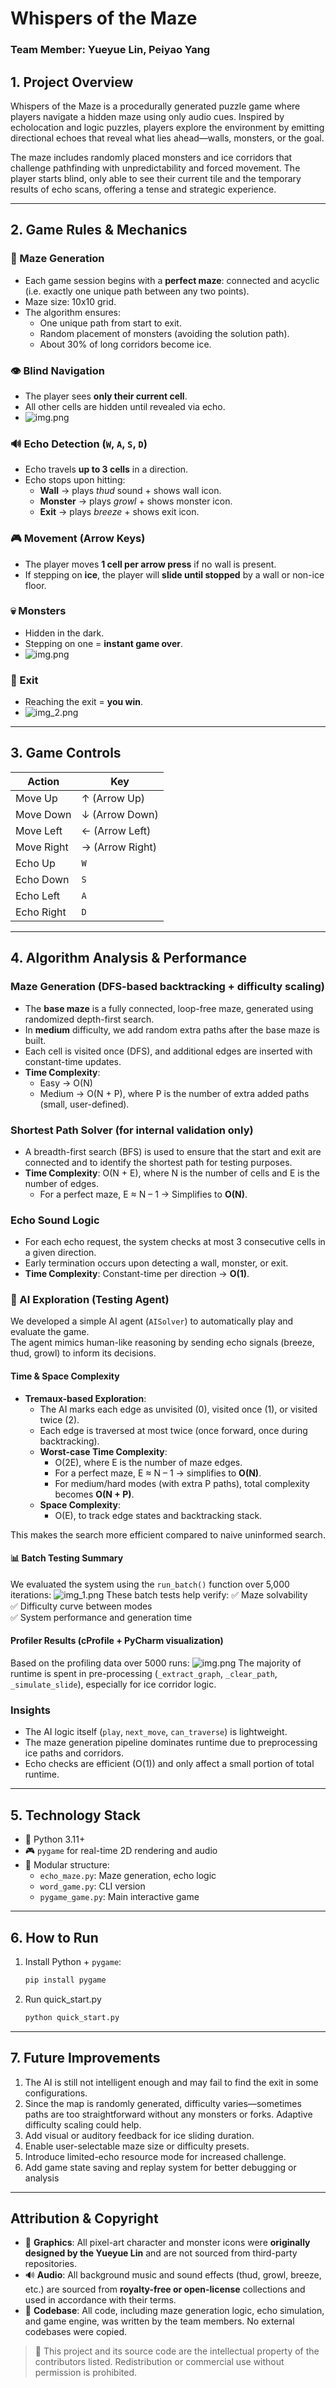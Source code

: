# Whispers of the Maze
### Team Member: Yueyue Lin, Peiyao Yang

## 1. Project Overview
Whispers of the Maze is a procedurally generated puzzle game where players navigate a hidden maze using only audio cues. Inspired by echolocation and logic puzzles, players explore the environment by emitting directional echoes that reveal what lies ahead—walls, monsters, or the goal.

The maze includes randomly placed monsters and ice corridors that challenge pathfinding with unpredictability and forced movement. The player starts blind, only able to see their current tile and the temporary results of echo scans, offering a tense and strategic experience.

---

## 2. Game Rules & Mechanics
### 🧱 Maze Generation
- Each game session begins with a **perfect maze**: connected and acyclic (i.e. exactly one unique path between any two points).
- Maze size: 10x10 grid.
- The algorithm ensures:
  - One unique path from start to exit.
  - Random placement of monsters (avoiding the solution path).
  - About 30% of long corridors become ice.

### 👁️ Blind Navigation
- The player sees **only their current cell**.
- All other cells are hidden until revealed via echo.
- ![img.png](img/img1.png)
### 🔊 Echo Detection (`W`, `A`, `S`, `D`)
- Echo travels **up to 3 cells** in a direction.
- Echo stops upon hitting:
  - **Wall** → plays *thud* sound + shows wall icon.
  - **Monster** → plays *growl* + shows monster icon.
  - **Exit** → plays *breeze* + shows exit icon.

### 🎮 Movement (Arrow Keys)
- The player moves **1 cell per arrow press** if no wall is present.
- If stepping on **ice**, the player will **slide until stopped** by a wall or non-ice floor.

### 💀 Monsters
- Hidden in the dark.
- Stepping on one = **instant game over**.
- ![img.png](img/img.png)
### 🏁 Exit
- Reaching the exit = **you win**.
- ![img_2.png](img_2.png)
---
## 3. Game Controls

| Action         | Key        |
|----------------|------------|
| Move Up        | ↑ (Arrow Up) |
| Move Down      | ↓ (Arrow Down) |
| Move Left      | ← (Arrow Left) |
| Move Right     | → (Arrow Right) |
| Echo Up        | `W`        |
| Echo Down      | `S`        |
| Echo Left      | `A`        |
| Echo Right     | `D`        |

---
## 4. Algorithm Analysis & Performance

### Maze Generation (DFS-based backtracking + difficulty scaling)
- The **base maze** is a fully connected, loop-free maze, generated using randomized depth-first search.
- In **medium**  difficulty, we add random extra paths after the base maze is built.
- Each cell is visited once (DFS), and additional edges are inserted with constant-time updates.
- **Time Complexity**:
  - Easy → O(N)
  - Medium → O(N + P), where P is the number of extra added paths (small, user-defined).

### Shortest Path Solver (for internal validation only)
- A breadth-first search (BFS) is used to ensure that the start and exit are connected and to identify the shortest path for testing purposes.
- **Time Complexity**: O(N + E), where N is the number of cells and E is the number of edges.
  - For a perfect maze, E ≈ N – 1 → Simplifies to **O(N)**.

### Echo Sound Logic
- For each echo request, the system checks at most 3 consecutive cells in a given direction.
- Early termination occurs upon detecting a wall, monster, or exit.
- **Time Complexity**: Constant-time per direction → **O(1)**.

### 🤖 AI Exploration (Testing Agent)

We developed a simple AI agent (`AISolver`) to automatically play and evaluate the game.  
The agent mimics human-like reasoning by sending echo signals (breeze, thud, growl) to inform its decisions.

#### Time & Space Complexity

- **Tremaux-based Exploration**:
  - The AI marks each edge as unvisited (0), visited once (1), or visited twice (2).
  - Each edge is traversed at most twice (once forward, once during backtracking).
  - **Worst-case Time Complexity**:
    - O(2E), where E is the number of maze edges.
    - For a perfect maze, E ≈ N – 1 → simplifies to **O(N)**.
    - For medium/hard modes (with extra P paths), total complexity becomes **O(N + P)**.
  - **Space Complexity**:
    - O(E), to track edge states and backtracking stack.

This makes the search more efficient compared to naive uninformed search.


#### 📊 Batch Testing Summary

We evaluated the system using the `run_batch()` function over 5,000 iterations:
![img_1.png](img_1.png)
These batch tests help verify:
✅ Maze solvability  
✅ Difficulty curve between modes  
✅ System performance and generation time

#### Profiler Results (cProfile + PyCharm visualization)
Based on the profiling data over 5000 runs:
![img.png](img/img2.png)
The majority of runtime is spent in pre-processing (`_extract_graph`, `_clear_path`, `_simulate_slide`), especially for ice corridor logic.

### Insights
- The AI logic itself (`play`, `next_move`, `can_traverse`) is lightweight.
- The maze generation pipeline dominates runtime due to preprocessing ice paths and corridors.
- Echo checks are efficient (O(1)) and only affect a small portion of total runtime.


---
## 5. Technology Stack

- 🐍 Python 3.11+
- 🎮 `pygame` for real-time 2D rendering and audio
- 📁 Modular structure:
  - `echo_maze.py`: Maze generation, echo logic
  - `word_game.py`: CLI version
  - `pygame_game.py`: Main interactive game

---
## 6. How to Run

1. Install Python + `pygame`:
   ```bash
   pip install pygame
2. Run quick_start.py
    ```bash
   python quick_start.py
   
---
## 7. Future Improvements
1. The AI is still not intelligent enough and may fail to find the exit in some configurations.
2. Since the map is randomly generated, difficulty varies—sometimes paths are too straightforward without any monsters or forks. Adaptive difficulty scaling could help.
3. Add visual or auditory feedback for ice sliding duration.
4. Enable user-selectable maze size or difficulty presets.
5. Introduce limited-echo resource mode for increased challenge.
6. Add game state saving and replay system for better debugging or analysis
---
## Attribution & Copyright

- 🎨 **Graphics**: All pixel-art character and monster icons were **originally designed by the Yueyue Lin** and are not sourced from third-party repositories.
- 🔊 **Audio**: All background music and sound effects (thud, growl, breeze, etc.) are sourced from **royalty-free or open-license** collections and used in accordance with their terms.
- 🧠 **Codebase**: All code, including maze generation logic, echo simulation, and game engine, was written by the team members. No external codebases were copied. 

> 📜 This project and its source code are the intellectual property of the contributors listed. Redistribution or commercial use without permission is prohibited.
